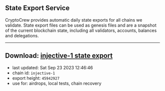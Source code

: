 ## State Export Service
CryptoCrew provides automatic daily state exports for all chains we validate. State export files can be used as genesis files and are a snapshot of the current blockchain state, including all validators, accounts, balances and delegations.

---
**Download: [injective-1 state export](https://dl.ccvalidators.com/SERVICE/injective/injective-1_export_45942927.json)**
---

- last updated: Sat Sep 23 2023 12:46:46
- chain id: `injective-1`
- export height: `45942927`
- use for: airdrops, local tests, chain recovery

